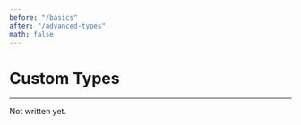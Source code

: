 ```yaml
---
before: "/basics"
after: "/advanced-types"
math: false
---
```


# Custom Types

---

Not written yet.
